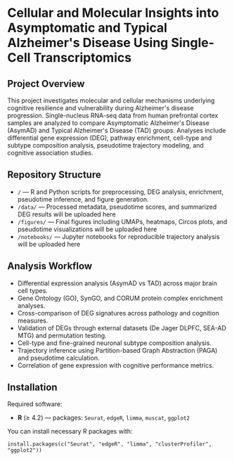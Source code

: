 # Cellular and Molecular Insights into Asymptomatic and Typical Alzheimer's Disease Using Single-Cell Transcriptomics

## Project Overview
This project investigates molecular and cellular mechanisms underlying cognitive resilience and vulnerability during Alzheimer's disease progression. Single-nucleus RNA-seq data from human prefrontal cortex samples are analyzed to compare Asymptomatic Alzheimer's Disease (AsymAD) and Typical Alzheimer's Disease (TAD) groups. Analyses include differential gene expression (DEG), pathway enrichment, cell-type and subtype composition analysis, pseudotime trajectory modeling, and cognitive association studies.

## Repository Structure
- `/` — R and Python scripts for preprocessing, DEG analysis, enrichment, pseudotime inference, and figure generation.
- `/data/` — Processed metadata, pseudotime scores, and summarized DEG results will be uploaded here
- `/figures/` — Final figures including UMAPs, heatmaps, Circos plots, and pseudotime visualizations will be uploaded here
- `/notebooks/` — Jupyter notebooks for reproducible trajectory analysis will be uploaded here

## Analysis Workflow
- Differential expression analysis (AsymAD vs TAD) across major brain cell types.
- Gene Ontology (GO), SynGO, and CORUM protein complex enrichment analyses.
- Cross-comparison of DEG signatures across pathology and cognition measures.
- Validation of DEGs through external datasets (De Jager DLPFC, SEA-AD MTG) and permutation testing.
- Cell-type and fine-grained neuronal subtype composition analysis.
- Trajectory inference using Partition-based Graph Abstraction (PAGA) and pseudotime calculation.
- Correlation of gene expression with cognitive performance metrics.

## Installation
Required software:
- **R** (≥ 4.2) — packages: `Seurat`, `edgeR`, `limma`, `muscat`, `ggplot2`

You can install necessary R packages with:
```
install.packages(c("Seurat", "edgeR", "limma", "clusterProfiler", "ggplot2"))
```
